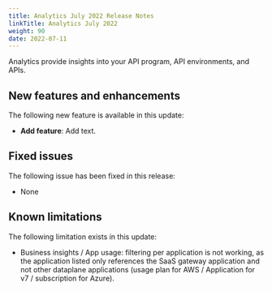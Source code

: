 ```yaml
---
title: Analytics July 2022 Release Notes
linkTitle: Analytics July 2022
weight: 90
date: 2022-07-11
---
```


Analytics provide insights into your API program, API environments, and APIs.

## New features and enhancements

The following new feature is available in this update:

* **Add feature**: Add text.

## Fixed issues

The following issue has been fixed in this release:

* None

## Known limitations

The following limitation exists in this update:

* Business insights / App usage: filtering per application is not working, as the application listed only references the SaaS gateway application and not other dataplane applications (usage plan for AWS / Application for v7 / subscription for Azure).
